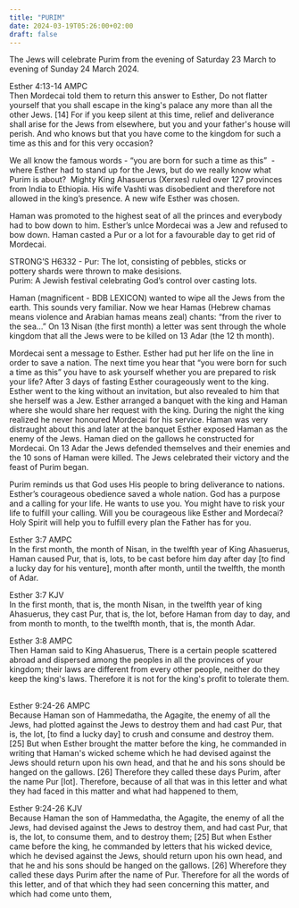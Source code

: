 ```yaml
---
title: "PURIM"
date: 2024-03-19T05:26:00+02:00
draft: false
---
```

<html>
 <head></head>
 <body>
  <p>The Jews will celebrate Purim from the evening of Saturday 23 March to evening of Sunday 24 March 2024.</p>
  <p>Esther 4:13-14 AMPC<br>Then Mordecai told them to return this answer to Esther, Do not flatter yourself that you shall escape in the king's palace any more than all the other Jews. [14] For if you keep silent at this time, relief and deliverance shall arise for the Jews from elsewhere, but you and your father's house will perish. And who knows but that you have come to the kingdom for such a time as this and for this very occasion?</p>
  <p>We all know the famous words - “you are born for such a time as this” &nbsp;- where Esther had to stand up for the Jews, but do we really know what Purim is about? &nbsp;Mighty King Ahasuerus (Xerxes) ruled over 127 provinces from India to Ethiopia. His wife Vashti was disobedient and therefore not allowed in the king’s presence. A new wife Esther was chosen.</p>
  <p>Haman was promoted to the highest seat of all the princes and everybody had to bow down to him. Esther’s unlce Mordecai was a Jew and refused to bow down. Haman casted a Pur or a lot for a favourable day to get rid of Mordecai.</p>
  <p>STRONG’S H6332 - Pur: The lot, consisting of pebbles, sticks or<br>pottery shards were thrown to make desisions.&nbsp;<br>Purim: A Jewish festival celebrating God’s control over casting lots.</p>
  <p>Haman (magnificent - BDB LEXICON) wanted to wipe all the Jews from the earth. This sounds very familiar. Now we hear Hamas (Hebrew chamas means violence and Arabian hamas means zeal) chants: “from the river to the sea…” On 13 Nisan (the first month) a letter was sent through the whole kingdom that all the Jews were to be killed on 13 Adar (the 12 th month).</p>
  <p>Mordecai sent a message to Esther. Esther had put her life on the line in order to save a nation. The next time you hear that “you were born for such a time as this” you have to ask yourself whether you are prepared to risk your life? After 3 days of fasting Esther courageously went to the king. Esther went to the king without an invitation, but also revealed to him that she herself was a Jew. Esther arranged a banquet with the king and Haman where she would share her request with the king. During the night the king realized he never honoured Mordecai for his service. Haman was very distraught about this and later at the banquet Esther exposed Haman as the enemy of the Jews. Haman died on the gallows he constructed for Mordecai. On 13 Adar the Jews defended themselves and their enemies and the 10 sons of Haman were killed. The Jews celebrated their victory and the feast of Purim began.</p>
  <p>Purim reminds us that God uses His people to bring deliverance to nations. Esther’s courageous obedience saved a whole nation. God has a purpose and a calling for your life. He wants to use you. You might have to risk your life to fulfill your calling. Will you be courageous like Esther and Mordecai? Holy Spirit will help you to fulfill every plan the Father has for you.</p>
  <p>Esther 3:7 AMPC<br>In the first month, the month of Nisan, in the twelfth year of King Ahasuerus, Haman caused Pur, that is, lots, to be cast before him day after day [to find a lucky day for his venture], month after month, until the twelfth, the month of Adar.</p>
  <p>Esther 3:7 KJV<br>In the first month, that is, the month Nisan, in the twelfth year of king Ahasuerus, they cast Pur, that is, the lot, before Haman from day to day, and from month to month, to the twelfth month, that is, the month Adar.</p>
  <p>Esther 3:8 AMPC<br>Then Haman said to King Ahasuerus, There is a certain people scattered abroad and dispersed among the peoples in all the provinces of your kingdom; their laws are different from every other people, neither do they keep the king's laws. Therefore it is not for the king's profit to tolerate them.</p>
  <p><br>Esther 9:24-26 AMPC<br>Because Haman son of Hammedatha, the Agagite, the enemy of all the Jews, had plotted against the Jews to destroy them and had cast Pur, that is, the lot, [to find a lucky day] to crush and consume and destroy them. [25] But when Esther brought the matter before the king, he commanded in writing that Haman's wicked scheme which he had devised against the Jews should return upon his own head, and that he and his sons should be hanged on the gallows. [26] Therefore they called these days Purim, after the name Pur [lot]. Therefore, because of all that was in this letter and what they had faced in this matter and what had happened to them,</p>
  <p>Esther 9:24-26 KJV<br>Because Haman the son of Hammedatha, the Agagite, the enemy of all the Jews, had devised against the Jews to destroy them, and had cast Pur, that is, the lot, to consume them, and to destroy them; [25] But when Esther came before the king, he commanded by letters that his wicked device, which he devised against the Jews, should return upon his own head, and that he and his sons should be hanged on the gallows. [26] Wherefore they called these days Purim after the name of Pur. Therefore for all the words of this letter, and of that which they had seen concerning this matter, and which had come unto them,</p>
  <p>&nbsp;</p>
 </body>
</html>